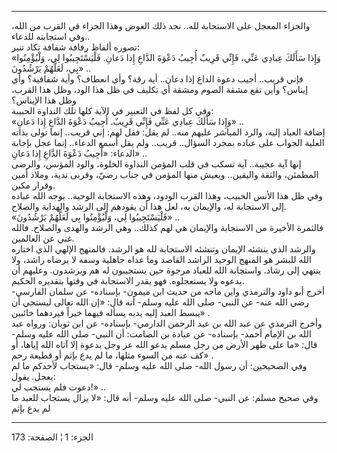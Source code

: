 ------------------------------------------------------------------------

والجزاء المعجل على الاستجابة لله.. نجد ذلك العوض وهذا الجزاء في القرب من
الله، وفي استجابته للدعاء..  
تصوره ألفاظ رفافة شفافة تكاد تنير:  
«وَإِذا سَأَلَكَ عِبادِي عَنِّي، فَإِنِّي قَرِيبٌ أُجِيبُ دَعْوَةَ الدَّاعِ إِذا دَعانِ. فَلْيَسْتَجِيبُوا لِي،
وَلْيُؤْمِنُوا بِي، لَعَلَّهُمْ يَرْشُدُونَ» ..  
فإني قريب.. أجيب دعوة الداع إذا دعان.. أية رقة؟ وأي انعطاف؟ وأية شفافية؟
وأي إيناس؟ وأين تقع مشقة الصوم ومشقة أي تكليف في ظل هذا الود، وظل هذا
القرب، وظل هذا الإيناس؟  
وفي كل لفظ في التعبير في الآية كلها تلك النداوة الحبيبة:  
«وَإِذا سَأَلَكَ عِبادِي عَنِّي فَإِنِّي قَرِيبٌ. أُجِيبُ دَعْوَةَ الدَّاعِ إِذا دَعانِ» ..  
إضافة العباد إليه، والرد المباشر عليهم منه.. لم يقل: فقل لهم: إني قريب..
إنما تولى بذاته العلية الجواب على عباده بمجرد السؤال.. قريب.. ولم يقل
أسمع الدعاء.. إنما عجل بإجابة الدعاء: «أُجِيبُ دَعْوَةَ الدَّاعِ إِذا دَعانِ» ..  
إنها آية عجيبة.. آية تسكب في قلب المؤمن النداوة الحلوة، والود المؤنس،
والرضى المطمئن، والثقة واليقين.. ويعيش منها المؤمن في جناب رضيّ، وقربى
ندية، وملاذ أمين وقرار مكين.  
وفي ظل هذا الأنس الحبيب، وهذا القرب الودود، وهذه الاستجابة الوحية.. يوجه
الله عباده إلى الاستجابة له، والإيمان به، لعل هذا أن يقودهم إلى الرشد
والهداية والصلاح.  
«فَلْيَسْتَجِيبُوا لِي، وَلْيُؤْمِنُوا بِي لَعَلَّهُمْ يَرْشُدُونَ» ..  
فالثمرة الأخيرة من الاستجابة والإيمان هي لهم كذلك.. وهي الرشد والهدى
والصلاح. فالله غني عن العالمين.  
والرشد الذي ينشئه الإيمان وتنشئه الاستجابة لله هو الرشد. فالمنهج الإلهي
الذي اختاره الله للبشر هو المنهج الوحيد الراشد القاصد وما عداه جاهلية
وسفه لا يرضاه راشد، ولا ينتهي إلى رشاد. واستجابة الله للعباد مرجوة حين
يستجيبون له هم ويرشدون. وعليهم أن يدعوه ولا يستعجلوه. فهو يقدر الاستجابة
في وقتها بتقديره الحكيم.  
أخرج أبو داود والترمذي وابن ماجه من حديث ابن ميمون- بإسناده- عن سلمان
الفارسي- رضي الله عنه- عن النبي- صلى الله عليه وسلم- أنه قال: «إن الله
تعالى ليستحي أن يبسط العبد إليه يديه يسأله فيهما خيراً فيردهما خائبين»
.  
وأخرج الترمذي عن عبد الله بن عبد الرحمن الدارمي- بإسناده- عن ابن ثوبان:
ورواه عبد الله بن الإمام أحمد- بإسناده- عن عبادة بن الصامت: أن النبي-
صلى الله عليه وسلم- قال: «ما على ظهر الأرض من رجل مسلم يدعو الله عز وجل
بدعوة إلا آتاه الله إياها، أو كف عنه من السوء مثلها، ما لم يدع بإثم أو
قطيعة رحم» .  
وفي الصحيحين: أن رسول الله- صلى الله عليه وسلم- قال: «يستجاب لأحدكم ما
لم يعجل. يقول:  
دعوت فلم يستجب لي!» ..  
وفي صحيح مسلم: عن النبي- صلى الله عليه وسلم- أنه قال: «لا يزال يستجاب
للعبد ما لم يدع بإثم

------------------------------------------------------------------------

الجزء: 1 ¦ الصفحة: 173
